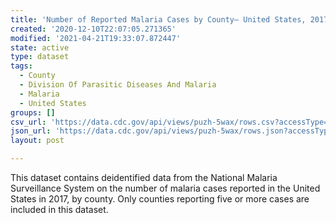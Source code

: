 ```yaml
---
title: 'Number of Reported Malaria Cases by County— United States, 2017'
created: '2020-12-10T22:07:05.271365'
modified: '2021-04-21T19:33:07.872447'
state: active
type: dataset
tags:
  - County
  - Division Of Parasitic Diseases And Malaria
  - Malaria
  - United States
groups: []
csv_url: 'https://data.cdc.gov/api/views/puzh-5wax/rows.csv?accessType=DOWNLOAD'
json_url: 'https://data.cdc.gov/api/views/puzh-5wax/rows.json?accessType=DOWNLOAD'
layout: post

---
```

This dataset contains deidentified data from the National Malaria Surveillance System on the number of malaria cases reported in the United States in 2017, by county. Only counties reporting five or more cases are included in this dataset.
